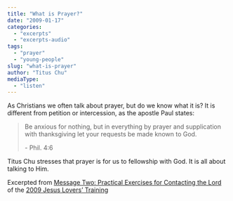 ```yaml
---
title: "What is Prayer?"
date: "2009-01-17"
categories: 
  - "excerpts"
  - "excerpts-audio"
tags: 
  - "prayer"
  - "young-people"
slug: "what-is-prayer"
author: "Titus Chu"
mediaType: 
  - "listen"
---
```


As Christians we often talk about prayer, but do we know what it is? It is different from petition or intercession, as the apostle Paul states:

> Be anxious for nothing, but in everything by prayer and supplication with thanksgiving let your requests be made known to God.
> 
> \- Phil. 4:6

Titus Chu stresses that prayer is for us to fellowship with God. It is all about talking to Him.

Excerpted from [Message Two: Practical Exercises for Contacting the Lord](https://www.asweetsavor.org/practical-exercises-for-contacting-the-lord/) of the [2009 Jesus Lovers’ Training](https://www.asweetsavor.org/conference-loving-the-lord-jesus/)
